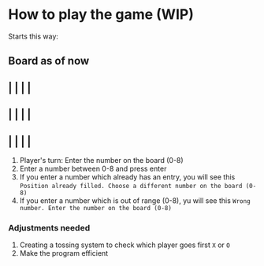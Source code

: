 # How to play the game (WIP)

Starts this way:

Board as of now
-------------
|   |   |   |
-------------
|   |   |   |
-------------
|   |   |   |
-------------

1. Player's turn: Enter the number on the board (0-8)
2. Enter a number between 0-8 and press enter
3. If you enter a number which already has an entry, you will see this `Position already filled. Choose a different number on the board (0-8)`
4. If you enter a number which is out of range (0-8), yu will see this `Wrong number. Enter the number on the board (0-8)`


### Adjustments needed
1. Creating a tossing system to check which player goes first `X` or `O`
2. Make the program efficient 